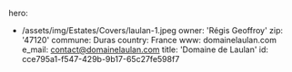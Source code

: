 hero:
  - /assets/img/Estates/Covers/laulan-1.jpeg
owner: 'Régis Geoffroy'
zip: '47120'
commune: Duras
country: France
www: domainelaulan.com
e_mail: contact@domainelaulan.com
title: 'Domaine de Laulan'
id: cce795a1-f547-429b-9b17-65c27fe598f7
